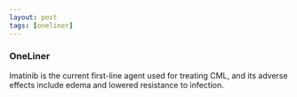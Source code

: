 ```yaml
---
layout: post
tags: [oneliner]
---
```



### OneLiner

Imatinib is the current first-line agent used for treating CML, and its adverse effects include edema and lowered resistance to infection.
